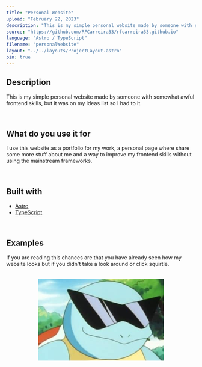 ```yaml
---
title: "Personal Website"
upload: "February 22, 2023"
description: "This is my simple personal website made by someone with somewhat awful frontend skills"
source: "https://github.com/RFCarreira33/rfcarreira33.github.io"
language: "Astro / TypeScript"
filename: "personalWebsite"
layout: "../../layouts/ProjectLayout.astro"
pin: true
---
```


## Description

This is my simple personal website made by someone with somewhat awful frontend skills, but it was on my ideas list so I had to it.

<br>

## What do you use it for

I use this website as a portfolio for my work, a personal page where share some more stuff about me and a way to improve my frontend skills without using the mainstream frameworks.

<br>

## Built with

- [Astro](https://astro.build/)
- [TypeScript](https://www.typescriptlang.org/)

<br>

## Examples

If you are reading this chances are that you have already seen how my website looks but if you didn't take a look around or click squirtle.

<br>
<div align="center">
<a href="https://rfcarreira33.github.io/">
    <img src="/404.png">
</a>
</div>
